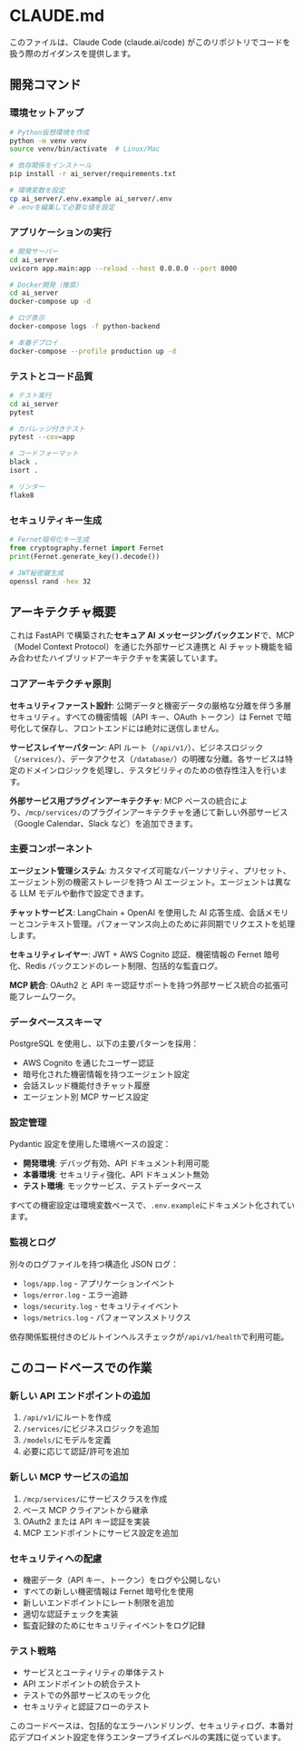 # CLAUDE.md

このファイルは、Claude Code (claude.ai/code) がこのリポジトリでコードを扱う際のガイダンスを提供します。

## 開発コマンド

### 環境セットアップ

```bash
# Python仮想環境を作成
python -m venv venv
source venv/bin/activate  # Linux/Mac

# 依存関係をインストール
pip install -r ai_server/requirements.txt

# 環境変数を設定
cp ai_server/.env.example ai_server/.env
# .envを編集して必要な値を設定
```

### アプリケーションの実行

```bash
# 開発サーバー
cd ai_server
uvicorn app.main:app --reload --host 0.0.0.0 --port 8000

# Docker開発（推奨）
cd ai_server
docker-compose up -d

# ログ表示
docker-compose logs -f python-backend

# 本番デプロイ
docker-compose --profile production up -d
```

### テストとコード品質

```bash
# テスト実行
cd ai_server
pytest

# カバレッジ付きテスト
pytest --cov=app

# コードフォーマット
black .
isort .

# リンター
flake8
```

### セキュリティキー生成

```python
# Fernet暗号化キー生成
from cryptography.fernet import Fernet
print(Fernet.generate_key().decode())
```

```bash
# JWT秘密鍵生成
openssl rand -hex 32
```

## アーキテクチャ概要

これは FastAPI で構築された**セキュア AI メッセージングバックエンド**で、MCP（Model Context Protocol）を通じた外部サービス連携と AI チャット機能を組み合わせたハイブリッドアーキテクチャを実装しています。

### コアアーキテクチャ原則

**セキュリティファースト設計**: 公開データと機密データの厳格な分離を伴う多層セキュリティ。すべての機密情報（API キー、OAuth トークン）は Fernet で暗号化して保存し、フロントエンドには絶対に送信しません。

**サービスレイヤーパターン**: API ルート（`/api/v1/`）、ビジネスロジック（`/services/`）、データアクセス（`/database/`）の明確な分離。各サービスは特定のドメインロジックを処理し、テスタビリティのための依存性注入を行います。

**外部サービス用プラグインアーキテクチャ**: MCP ベースの統合により、`/mcp/services/`のプラグインアーキテクチャを通じて新しい外部サービス（Google Calendar、Slack など）を追加できます。

### 主要コンポーネント

**エージェント管理システム**: カスタマイズ可能なパーソナリティ、プリセット、エージェント別の機密ストレージを持つ AI エージェント。エージェントは異なる LLM モデルや動作で設定できます。

**チャットサービス**: LangChain + OpenAI を使用した AI 応答生成、会話メモリーとコンテキスト管理。パフォーマンス向上のために非同期でリクエストを処理します。

**セキュリティレイヤー**: JWT + AWS Cognito 認証、機密情報の Fernet 暗号化、Redis バックエンドのレート制限、包括的な監査ログ。

**MCP 統合**: OAuth2 と API キー認証サポートを持つ外部サービス統合の拡張可能フレームワーク。

### データベーススキーマ

PostgreSQL を使用し、以下の主要パターンを採用：

- AWS Cognito を通じたユーザー認証
- 暗号化された機密情報を持つエージェント設定
- 会話スレッド機能付きチャット履歴
- エージェント別 MCP サービス設定

### 設定管理

Pydantic 設定を使用した環境ベースの設定：

- **開発環境**: デバッグ有効、API ドキュメント利用可能
- **本番環境**: セキュリティ強化、API ドキュメント無効
- **テスト環境**: モックサービス、テストデータベース

すべての機密設定は環境変数ベースで、`.env.example`にドキュメント化されています。

### 監視とログ

別々のログファイルを持つ構造化 JSON ログ：

- `logs/app.log` - アプリケーションイベント
- `logs/error.log` - エラー追跡
- `logs/security.log` - セキュリティイベント
- `logs/metrics.log` - パフォーマンスメトリクス

依存関係監視付きのビルトインヘルスチェックが`/api/v1/health`で利用可能。

## このコードベースでの作業

### 新しい API エンドポイントの追加

1. `/api/v1/`にルートを作成
2. `/services/`にビジネスロジックを追加
3. `/models/`にモデルを定義
4. 必要に応じて認証/許可を追加

### 新しい MCP サービスの追加

1. `/mcp/services/`にサービスクラスを作成
2. ベース MCP クライアントから継承
3. OAuth2 または API キー認証を実装
4. MCP エンドポイントにサービス設定を追加

### セキュリティへの配慮

- 機密データ（API キー、トークン）をログや公開しない
- すべての新しい機密情報は Fernet 暗号化を使用
- 新しいエンドポイントにレート制限を追加
- 適切な認証チェックを実装
- 監査記録のためにセキュリティイベントをログ記録

### テスト戦略

- サービスとユーティリティの単体テスト
- API エンドポイントの統合テスト
- テストでの外部サービスのモック化
- セキュリティと認証フローのテスト

このコードベースは、包括的なエラーハンドリング、セキュリティログ、本番対応デプロイメント設定を伴うエンタープライズレベルの実践に従っています。
